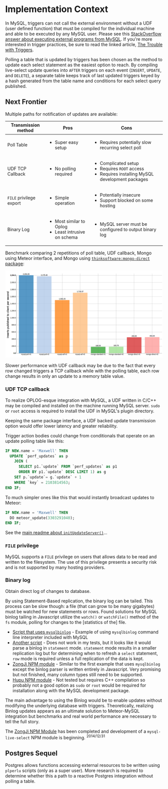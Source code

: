# Implementation Context

In MySQL, triggers can not call the external environment without a UDF (user defined function) that must be compiled for the individual machine and able to be executed by any MySQL user. Please see this [StackOverflow answer about executing external programs from MySQL](http://stackoverflow.com/a/20439489). If you're more interested in trigger practices, be sure to read the linked article, [The Trouble with Triggers](http://www.oracle.com/technetwork/issue-archive/2008/08-sep/o58asktom-101055.html).

Polling a table that is updated by triggers has been chosen as the method to update each select statement as the easiest option to reach. By compiling live-select update queries into `AFTER` triggers on each event (`INSERT`, `UPDATE`, and `DELETE`), a separate table keeps track of last updated triggers keyed by a hash generated from the table name and conditions for each select query published.

## Next Frontier

Multiple paths for notification of updates are available:

Transmission method | Pros | Cons
--------------------|------|-------
Poll Table | <ul><li>Super easy setup</ul> | <ul><li>Requires potentially slow recurring select poll</ul>
UDF TCP Callback | <ul><li>No polling required</ul> | <ul><li>Complicated setup<li>Requires `ROOT` access<li>Requires installing MySQL development packages</ul>
`FILE` privilege export | <ul><li>Simple operation</ul> | <ul><li>Potentially insecure<li>Support blocked on some hosting</ul>
Binary Log | <ul><li>Most similar to Oplog<li>Least intrusive on schema</ul> | <ul><li>MySQL server must be configured to output binary log</ul>

Benchmark comparing 2 repetitions of poll table, UDF callback, Mongo using Meteor interface, and Mongo using [`thinksoftware:mongo-direct` package](https://github.com/thinksoftware/meteor-mongo-direct/):

![Benchmark graph output](benchmark-141211.png)

Slower performance with UDF callback may be due to the fact that every row changed triggers a TCP callback while with the polling table, each row change results in only an update to a memory table value.

### UDF TCP callback

To realize OPLOG-esque integration with MySQL, a UDF written in C/C++ may be compiled and installed on the machine running MySQL server. `sudo` or `root` access is required to install the UDF in MySQL's plugin directory.

Keeping the same package interface, a UDF backed update transmission option would offer lower latency and greater reliability.

Trigger action bodies could change from conditionals that operate on an update polling table like this:

```sql
IF NEW.name = 'Maxwell' THEN
  UPDATE `perf_updates` as p
    JOIN (
      SELECT p1.`update` FROM `perf_updates` as p1
      ORDER BY p1.`update` DESC LIMIT 1) as g
    SET p.`update`= g.`update` + 1
    WHERE `key` = 2103814563;
END IF;
```

To much simpler ones like this that would instantly broadcast updates to Meteor:
```sql
IF NEW.name = 'Maxwell' THEN
  DO meteor_update(3303291040);
END IF;
```

See the [main readme about `initUpdateServer()`](https://github.com/numtel/meteor-mysql#connectioninitupdateserverport-hostname)...

### `FILE` privilege

MySQL supports a `FILE` privilege on users that allows data to be read and written to the filesystem. The use of this privilege presents a security risk and is not supported by many hosting providers.

### Binary log

Obtain direct log of changes to database.

By using Statement-Based replication, the binary log can be tailed. This process can be slow though: a file (that can grow to be many gigabytes) must be watched for new statements or rows. Found solutions for MySQL binlog tailing in Javascript utilize the `watch()` or `watchFile()` method of the `fs` module, polling for changes to the [statistics of the] file.

* [Script that uses `mysqlbinlog`](https://gist.github.com/petethomas/1572119) - Example of using `mysqlbinlog` command line interpreter included with MySQL
* [Another script](https://gist.github.com/laverdet/958588) - Does not work in my tests, but it looks like it would parse a binlog in `statement` mode. `statement` mode results in a smaller replication log but for determining when to refresh a `select` statement, `row` mode is required unless a full replication of the data is kept.
* [ZongJi NPM module](https://github.com/nevill/zongji) - Similar to the first example that uses `mysqlbinlog` except the binlog parser is written entirely in Javascript. Very promising but not finished, many column types still need to be supported.
* [Hupu NPM module](https://github.com/HupuInc/node-mysql-listener) - Not tested but requires C++ compilation so probably not a good option as `sudo` or `root` would be required for installation along with the MySQL development package.

The main advantage to using the Binlog would be to enable updates without modifying the underlying database with triggers. Theoretically, realizing Binlog updates appears as an ultimate solution to Meteor-MySQL integration but benchmarks and real world performance are necessary to tell the full story.

The [ZongJi NPM Module](https://github.com/nevill/zongji) has been completed and development of a `mysql-live-select` NPM module is beginning. <sup>2014/12/31</sup>

## Postgres Sequel

Postgres allows functions accessing external resources to be written using `plperlu` scripts (only as a super user). More research is required to determine whether this a path to a reactive Postgres integration without polling a table.

